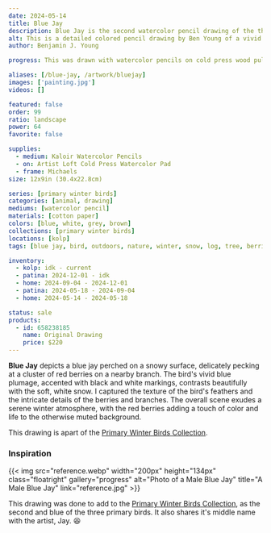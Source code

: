 ```yaml
---
date: 2024-05-14
title: Blue Jay
description: Blue Jay is the second watercolor pencil drawing of the three primary color winter birds.
alt: This is a detailed colored pencil drawing by Ben Young of a vivid blue jay perched on a snowy mound eating berries.
author: Benjamin J. Young

progress: This was drawn with watercolor pencils on cold press wood pulp watercolor paper. Anytime I draw with any colored pencils, it takes many going over in layers to intensify and blend the colors.

aliases: [/blue-jay, /artwork/bluejay]
images: ['painting.jpg']
videos: []

featured: false
order: 99
ratio: landscape
power: 64
favorite: false

supplies:
  - medium: Kaloir Watercolor Pencils
  - on: Artist Loft Cold Press Watercolor Pad
  - frame: Michaels
size: 12x9in (30.4x22.8cm)

series: [primary winter birds]
categories: [animal, drawing]
mediums: [watercolor pencil]
materials: [cotton paper]
colors: [blue, white, grey, brown]
collections: [primary winter birds]
locations: [kolp]
tags: [blue jay, bird, outdoors, nature, winter, snow, log, tree, berries, perched, cool, overcast]

inventory:
  - kolp: idk - current
  - patina: 2024-12-01 - idk
  - home: 2024-09-04 - 2024-12-01
  - patina: 2024-05-18 - 2024-09-04
  - home: 2024-05-14 - 2024-05-18

status: sale
products:
  - id: 658238185
    name: Original Drawing
    price: $220
---
```


**Blue Jay** depicts a blue jay perched on a snowy surface, delicately pecking at a cluster of red berries on a nearby branch. The bird's vivid blue plumage, accented with black and white markings, contrasts beautifully with the soft, white snow. I captured the texture of the bird's feathers and the intricate details of the berries and branches. The overall scene exudes a serene winter atmosphere, with the red berries adding a touch of color and life to the otherwise muted background.

<!--more-->

This drawing is apart of the [Primary Winter Birds Collection](/collections/primary-winter-birds/).

### Inspiration ###

{{< img src="reference.webp" width="200px" height="134px" class="floatright" gallery="progress" alt="Photo of a Male Blue Jay" title="A Male Blue Jay" link="reference.jpg" >}}

This drawing was done to add to the [Primary Winter Birds Collection](/collections/primary-winter-birds/), as the second and blue of the three primary birds. It also shares it's middle name with the artist, Jay. 😆

